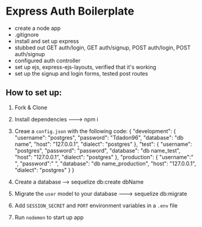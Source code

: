 # Express Auth Boilerplate

* create a node app
* .gitignore
* install and set up express
* stubbed out GET auth/login, GET auth/signup, POST auth/login, POST auth/signup
* configured auth controller
* set up ejs, express-ejs-layouts, verified that it's working
* set up the signup and login forms, tested post routes

## How to set up:
1. Fork & Clone

2. Install dependencies ---> npm i

3. Creae a `config.json` with the following code:
{
  "development": {
    "username": "postgres",
    "password": "Tdadon96",
    "database": "db name",
    "host": "127.0.0.1",
    "dialect": "postgres"
  },
  "test": {
    "username": "postgres",
    "password": "password",
    "database": "db name_test",
    "host": "127.0.0.1",
    "dialect": "postgres"
  },
  "production": {
    "username":" ",
    "password":" ",
    "database": "db name_production",
    "host": "127.0.0.1",
    "dialect": "postgres"
  }
}

4. Create a database --> sequelize db:create dbName

5. Migrate the `user` model to your database ---> sequelize db:migrate

6. Add `SESSION_SECRET` and `PORT` environment variables in a `.env` file

7. Run `nodemon` to start up app